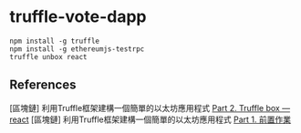 # truffle-vote-dapp

`npm install -g truffle`  
`npm install -g ethereumjs-testrpc`  
`truffle unbox react`

## References

[區塊鏈] 利用Truffle框架建構一個簡單的以太坊應用程式 [Part 2. Truffle box — react](https://medium.com/@cwlai.unipattern/區塊鏈-利用truffle框架建構一個簡單的以太坊應用程式-part-2-truffle-box-react-30e4de236439)
[區塊鏈] 利用Truffle框架建構一個簡單的以太坊應用程式 [Part 1. 前置作業](https://medium.com/@cwlai.unipattern/區塊鏈-利用truffle框架建構一個簡單的以太坊應用程式-part-1-前置作業-e3014a1844f2)
